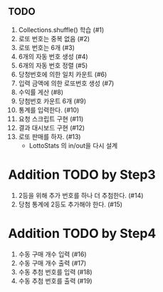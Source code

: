 ## TODO
1. Collections.shuffle() 학습 (#1)
1. 로또 번호는 중복 없음 (#2)
1. 로또 번호는 6개 (#3)
1. 6개의 자동 번호 생성 (#4)
1. 6개의 자동 번호 정렬 (#5)
1. 당청번호에 의한 일치 카운트 (#6)
1. 입력 금액에 의한 로또번호 생성 (#7)
1. 수익률 게산 (#8)
1. 당첨번호 카운트 6개 (#9)
1. 통계를 입력한다. (#10)
1. 요청 스크립트 구현 (#11)
1. 결과 대시보드 구현 (#12)
1. 로또 판매를 하자. (#13)
   * LottoStats 의 in/out을 다시 설계
   
# Addition TODO by Step3
1. 2등을 위해 추가 번호를 하나 더 추첨한다. (#14)
1. 당첨 통계에 2등도 추가해야 한다. (#15)

# Addition TODO by Step4
1. 수동 구매 개수 입력 (#16)
1. 수동 구매 개수 출력 (#17)
1. 수동 추첨 번호를 입력 (#18)
1. 수동 추첨 번호를 출력 (#19)